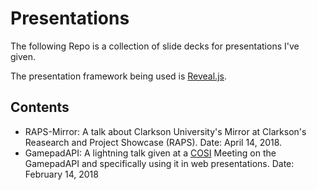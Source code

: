 # Presentations

The following Repo is a collection of slide decks for presentations I've given.

The presentation framework being used is [Reveal.js](https://revealjs.com/).

## Contents

* RAPS-Mirror: A talk about Clarkson University's Mirror at Clarkson's Reasearch and Project Showcase (RAPS). Date: April 14, 2018.
* GamepadAPI: A lightning talk given at a [COSI](http://cosi.clarkson.edu) Meeting on the GamepadAPI and specifically using it in web presentations. Date: February 14, 2018
